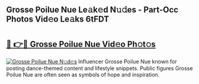 ## Grosse Poilue Nue Le𝚊k𝚎d N𝚞𝚍es - Part-Occ Photos Vid𝚎o Le𝚊ks 6tFDT

# <h2><a href="http://fb96vk6.evod.top/?m=Grosse+Poilue+Nue">🔗 👉🔴 Grosse Poilue Nue Vid𝚎o Ph𝚘t𝚘s</a></h2>

[![Grosse Poilue Nue N𝚞d𝚎s](https://i.imgur.com/8V9OHl7.gif)](http://fb96vk6.evod.top/?m=Grosse+Poilue+Nue)
Influencer Grosse Poilue Nue known for posting dance-themed content and lifestyle snippets. Public figures Grosse Poilue Nue are often seen as symbols of hope and inspiration. 
